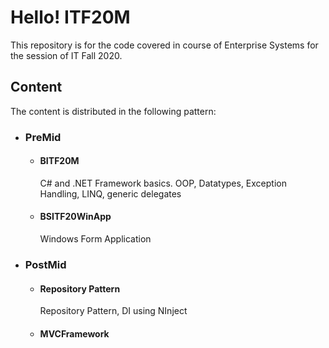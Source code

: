 <h1>Hello! ITF20M</h1>
<p>This repository is for the code covered in course of Enterprise Systems for the session of IT Fall 2020.</p>
<h2>Content</h2>
<p>The content is distributed in the following pattern:
  <ul>
    <li>
      <h3>PreMid</h3>
      <ul>
        <li>
          <h4>BITF20M</h4>
          <p>C# and .NET Framework basics. OOP, Datatypes, Exception Handling, LINQ, generic delegates</p>
        </li>
        <li>
          <h4>BSITF20WinApp</h4>
          <p>Windows Form Application</p>
        </li>
      </ul>
    </li>
    <li>
      <h3>PostMid</h3>
      <ul>
        <li><h4>Repository Pattern</h4> <p>Repository Pattern, DI using NInject</p></li>
        <li><h4>MVCFramework</h4></li>
      </ul>
    </li>
  </ul>
</p>

